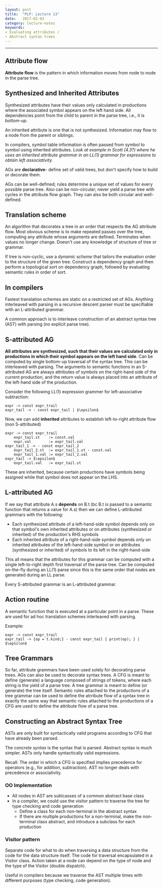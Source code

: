```yaml
---
layout: post
title:  "PLP: Lecture 13"
date:   2017-02-03
category: lecture-notes
keywords:
- Evaluating attributes / 
- Abstract syntax trees
---
```


<script type="text/javascript" async
  src="https://cdn.mathjax.org/mathjax/latest/MathJax.js?config=TeX-MML-AM_CHTML">
</script>

<script type="text/x-mathjax-config">
MathJax.Hub.Config({
  TeX: { equationNumbers: { autoNumber: "AMS" } },
  tex2jax: {inlineMath: [['$','$'], ['\\(','\\)']]}
});
</script>

---
## Attribute flow

**Attribute flow** is the pattern in which information moves from node to node in the parse tree.

## Synthesized and Inherited Attributes

Synthesized attributes have their values only calculated in productions where the associated symbol appears on the left hand side. All dependencies point from the child to parent in the parse tree, i.e., it is *bottom-up*.  

An inherited attribute is one that is not synthesized. Information may flow to a node from the parent or siblings. 

In compilers, symbol table information is often passed from symbol to symbol using inherited attributes. *Look at example in Scott (4.3?) where he uses an inherited attribute grammar in an LL(1) grammar for expressions to obtain left associativity.*

AGs are **declarative**- define set of valid trees, but don't specify how to build or decorate them.

AGs can be well-defined; rules determine a unique set of values for every possible parse tree. Also can be non-circular; never yield a parse tree with cycles in the attribute flow graph. They can also be both circular and well-defined. 

## Translation scheme
 
An algorithm that decorates a tree in an order that respects the AG attribute flow. Most obvious scheme is to make repeated passes over the tree, computing any attribute whose arguments are defined. Terminates when values no longer change. Doesn't use any knowledge of structure of tree or grammar.

If tree is non-cyclic, use a *dynamic scheme* that tailors the evaluation order to the structure of the given tree. Construct a dependency graph and then perform a topological sort on dependency graph, followed by evaluating semantic rules in order of sort. 

## In compilers

Fastest translation schemes are static on a restricted set of AGs.
Anything interleaved with parsing in a recursive descent parser must be specifiable with an L-attributed grammar. 

A common approach is to interleave construction of an abstract syntax tree (AST) with parsing (no explicit parse tree).

## S-attributed AG

**All attributes are synthesized, such that their values are calculated only in productions in which their symbol appears on the left hand side**. Can be computed by single bottom-up traversal of the syntax tree. This can be interleaved with parsing. The arguments to semantic functions in an S-attributed AG are always attributes of symbols on the right-hand side of the current production, and the return value is always placed into an attribute of the left-hand side of the production. 

Consider the following LL(1) expression grammer for left-associative subtraction:


	expr -> const expr_trail
	expr_tail -> - const expr_tail | $\epsilon$


Now, we can add **inherited** attributes to establish left-to-right attribute flow (non S-attributed)


	expr -> const expr_trail
        expr_tail.st    := const.val
	    expr.val        := expr_tail.val
	expr_tail_1 -> - const expr_tail_2
	    expr_tail_2.st  := expr_tail_1.st - const.val
	    expr_tail_1.val := expr_tail_2.val
	expr_tail -> $\epsilon$
	    expr_tail.val   := expr_tail.st


These are inherited, because certain productions have symbols being assigned while that symbol does not appear on the LHS.

## L-attributed AG

If we say that attribute A.s **depends** on B.t (bc B.t is passed to a semantic function that returns a value for A.s) then we can define L-attributed grammars with the following: 

* Each synthesized attribute of a left-hand-side symbol depends only on that symbol's own inherited attributes or on attributes (synthesized or inherited) of the production's RHS symbols
* Each inherited attribute of a right-hand-side symbol depends only on inherited attributes of the left-hand-side symbol or on attributes (synthesized or inherited) of symbols to its left in the right-hand-side

This all means that the attributes for this grammar can be computed with a single left-to-right depth first traversal of the parse tree. Can be computed on-the-fly during an LL(1) parse since this is the same order that nodes are generated during an LL parse.

Every S-attributed grammar is an L-attributed grammar.

## Action routine
 
A semantic function that is executed at a particular point in a parse. These are used for ad hoc translation schemes interleaved with parsing. 

Example: 

	expr -> const expr_trail
	expr_tail -> {op = t.kind;} - const expr_tail { print(op); } | $\epsilon$

## Tree Grammars

So far, attribute grammars have been used solely for decorating parse trees. AGs can also be used to decorate syntax trees. A CFG is meant to define (generate) a language composed of strings of tokens, where each string is the yield of a parse tree. A tree grammar is meant to define (or generate) the tree itself. Semantic rules attached to the productions of a tree grammar can be used to define the atrribute flow of a syntax tree in exactly the same way that semantic rules attached to the productions of a CFG are used to define the attribute flow of a parse tree. 

## Constructing an Abstract Syntax Tree

ASTs are only built for syntactically valid programs according to CFG that have already been parsed. 

The *concrete syntax* is the syntax that is parsed. Abstract syntax is much simpler. ASTs only handle syntactically valid expressions. 

Recall: The order in which a CFG is specified implies precedence for operators (e.g., for addition, subtraction). AST no longer deals with precedence or associativity. 

### OO Implementation

* All nodes in AST are sublcasses of a common abstract base class
* In a compiler, we could use the visitor pattern to traverse the tree for type checking and code generation
    * Define a class for each non-terminal in the abstract syntax
    * If there are multiple productions for a non-terminal, make the non-terminal class abstract, and introduce a subclass for each production

### Visitor pattern

Separate code for what to do when traversing a data structure from the code for the data structure itself. The code for traversal encapsulated in a Visitor class. Action taken at a node can depend on the type of node and the type of the Visitor (double dispatch). 

Useful in compilers because we traverse the AST multiple times with different purposes (type checking, code generation).